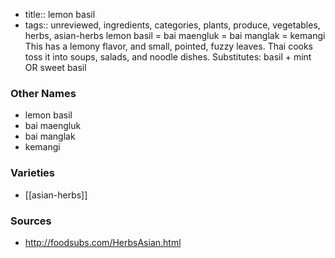 - title:: lemon basil
- tags:: unreviewed, ingredients, categories, plants, produce, vegetables, herbs, asian-herbs
lemon basil = bai maengluk = bai manglak = kemangi This has a lemony flavor, and small, pointed, fuzzy leaves. Thai cooks toss it into soups, salads, and noodle dishes. Substitutes: basil + mint OR sweet basil

### Other Names

* lemon basil
* bai maengluk
* bai manglak
* kemangi

### Varieties

* [[asian-herbs]]

### Sources
* http://foodsubs.com/HerbsAsian.html
